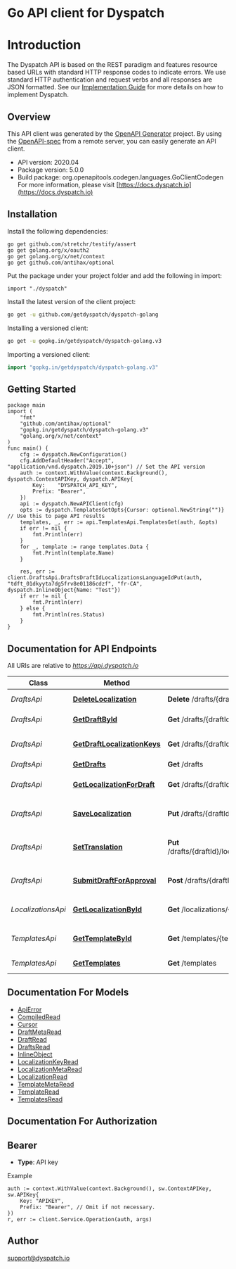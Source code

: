 # Go API client for Dyspatch

# Introduction

The Dyspatch API is based on the REST paradigm and features resource based URLs
with standard HTTP response codes to indicate errors. We use standard HTTP
authentication and request verbs and all responses are JSON formatted. See our
[Implementation
Guide](https://docs.dyspatch.io/development/implementing_dyspatch/) for more
details on how to implement Dyspatch.

## Overview

This API client was generated by the [OpenAPI
Generator](https://openapi-generator.tech) project.  By using the
[OpenAPI-spec](https://www.openapis.org/) from a remote server, you can easily
generate an API client.

- API version: 2020.04
- Package version: 5.0.0
- Build package: org.openapitools.codegen.languages.GoClientCodegen
For more information, please visit [https://docs.dyspatch.io](https://docs.dyspatch.io)

## Installation

Install the following dependencies:

```shell
go get github.com/stretchr/testify/assert
go get golang.org/x/oauth2
go get golang.org/x/net/context
go get github.com/antihax/optional
```

Put the package under your project folder and add the following in import:

```golang
import "./dyspatch"
```

Install the latest version of the client project:
```sh
go get -u github.com/getdyspatch/dyspatch-golang
```

Installing a versioned client:

```sh
go get -u gopkg.in/getdyspatch/dyspatch-golang.v3
```

Importing a versioned client:

```go
import "gopkg.in/getdyspatch/dyspatch-golang.v3"
```

## Getting Started

```golang
package main
import (
	"fmt"
	"github.com/antihax/optional"
	"gopkg.in/getdyspatch/dyspatch-golang.v3"
	"golang.org/x/net/context"
)
func main() {
	cfg := dyspatch.NewConfiguration()
    cfg.AddDefaultHeader("Accept", "application/vnd.dyspatch.2019.10+json") // Set the API version
	auth := context.WithValue(context.Background(), dyspatch.ContextAPIKey, dyspatch.APIKey{
		Key:    "DYSPATCH_API_KEY",
		Prefix: "Bearer",
	})
	api := dyspatch.NewAPIClient(cfg)
	opts := dyspatch.TemplatesGetOpts{Cursor: optional.NewString("")} // Use this to page API results
	templates, _, err := api.TemplatesApi.TemplatesGet(auth, &opts)
	if err != nil {
		fmt.Println(err)
	}
	for _, template := range templates.Data {
		fmt.Println(template.Name)
	}

    res, err := client.DraftsApi.DraftsDraftIdLocalizationsLanguageIdPut(auth, "tdft_01dkyyta7dg5frv8e01186cdzf", "fr-CA", dyspatch.InlineObject{Name: "Test"})
	if err != nil {
		fmt.Println(err)
	} else {
		fmt.Println(res.Status)
	}
}
```

## Documentation for API Endpoints

All URIs are relative to *https://api.dyspatch.io*

Class | Method | HTTP request | Description
------------ | ------------- | ------------- | -------------
*DraftsApi* | [**DeleteLocalization**](docs/DraftsApi.md#deletelocalization) | **Delete** /drafts/{draftId}/localizations/{languageId} | Remove a localization
*DraftsApi* | [**GetDraftById**](docs/DraftsApi.md#getdraftbyid) | **Get** /drafts/{draftId} | Get Draft by ID
*DraftsApi* | [**GetDraftLocalizationKeys**](docs/DraftsApi.md#getdraftlocalizationkeys) | **Get** /drafts/{draftId}/localizationKeys | Get localization keys
*DraftsApi* | [**GetDrafts**](docs/DraftsApi.md#getdrafts) | **Get** /drafts | List Drafts
*DraftsApi* | [**GetLocalizationForDraft**](docs/DraftsApi.md#getlocalizationfordraft) | **Get** /drafts/{draftId}/localizations | Get localizations on a draft
*DraftsApi* | [**SaveLocalization**](docs/DraftsApi.md#savelocalization) | **Put** /drafts/{draftId}/localizations/{languageId} | Create or update a localization
*DraftsApi* | [**SetTranslation**](docs/DraftsApi.md#settranslation) | **Put** /drafts/{draftId}/localizations/{languageId}/translations | Set translations for language
*DraftsApi* | [**SubmitDraftForApproval**](docs/DraftsApi.md#submitdraftforapproval) | **Post** /drafts/{draftId}/publishRequest | Submit the draft for approval
*LocalizationsApi* | [**GetLocalizationById**](docs/LocalizationsApi.md#getlocalizationbyid) | **Get** /localizations/{localizationId} | Get Localization Object by ID
*TemplatesApi* | [**GetTemplateById**](docs/TemplatesApi.md#gettemplatebyid) | **Get** /templates/{templateId} | Get Template by ID
*TemplatesApi* | [**GetTemplates**](docs/TemplatesApi.md#gettemplates) | **Get** /templates | List Templates


## Documentation For Models

 - [ApiError](docs/ApiError.md)
 - [CompiledRead](docs/CompiledRead.md)
 - [Cursor](docs/Cursor.md)
 - [DraftMetaRead](docs/DraftMetaRead.md)
 - [DraftRead](docs/DraftRead.md)
 - [DraftsRead](docs/DraftsRead.md)
 - [InlineObject](docs/InlineObject.md)
 - [LocalizationKeyRead](docs/LocalizationKeyRead.md)
 - [LocalizationMetaRead](docs/LocalizationMetaRead.md)
 - [LocalizationRead](docs/LocalizationRead.md)
 - [TemplateMetaRead](docs/TemplateMetaRead.md)
 - [TemplateRead](docs/TemplateRead.md)
 - [TemplatesRead](docs/TemplatesRead.md)


## Documentation For Authorization



## Bearer

- **Type**: API key

Example

```golang
auth := context.WithValue(context.Background(), sw.ContextAPIKey, sw.APIKey{
    Key: "APIKEY",
    Prefix: "Bearer", // Omit if not necessary.
})
r, err := client.Service.Operation(auth, args)
```


## Author

support@dyspatch.io

